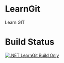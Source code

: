 # LearnGit
Learn GIT

# Build Status
[![.NET LearnGit Build Only](https://github.com/chirag-variance/LearnGit/actions/workflows/LearnGitBuildOnly.yml/badge.svg?branch=master)](https://github.com/chirag-variance/LearnGit/actions/workflows/LearnGitBuildOnly.yml)
